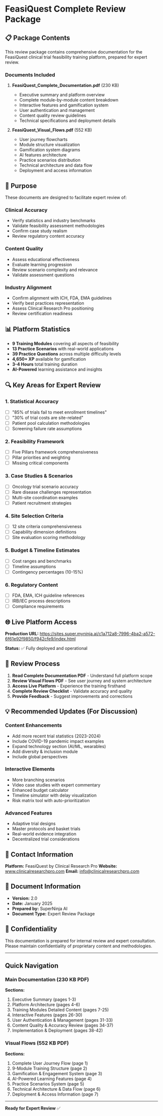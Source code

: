 # FeasiQuest Complete Review Package

## 📋 Package Contents

This review package contains comprehensive documentation for the FeasiQuest clinical trial feasibility training platform, prepared for expert review.

### Documents Included

1. **FeasiQuest_Complete_Documentation.pdf** (230 KB)
   - Executive summary and platform overview
   - Complete module-by-module content breakdown
   - Interactive features and gamification system
   - User authentication and management
   - Content quality review guidelines
   - Technical specifications and deployment details

2. **FeasiQuest_Visual_Flows.pdf** (552 KB)
   - User journey flowcharts
   - Module structure visualization
   - Gamification system diagrams
   - AI features architecture
   - Practice scenarios distribution
   - Technical architecture and data flow
   - Deployment and access information

## 🎯 Purpose

These documents are designed to facilitate expert review of:

### Clinical Accuracy
- Verify statistics and industry benchmarks
- Validate feasibility assessment methodologies
- Confirm case study realism
- Review regulatory content accuracy

### Content Quality
- Assess educational effectiveness
- Evaluate learning progression
- Review scenario complexity and relevance
- Validate assessment questions

### Industry Alignment
- Confirm alignment with ICH, FDA, EMA guidelines
- Verify best practices representation
- Assess Clinical Research Pro positioning
- Review certification readiness

## 📊 Platform Statistics

- **9 Training Modules** covering all aspects of feasibility
- **13 Practice Scenarios** with real-world applications
- **39 Practice Questions** across multiple difficulty levels
- **4,650+ XP** available for gamification
- **3-4 Hours** total training duration
- **AI-Powered** learning assistance and insights

## 🔍 Key Areas for Expert Review

### 1. Statistical Accuracy
- [ ] "85% of trials fail to meet enrollment timelines"
- [ ] "30% of trial costs are site-related"
- [ ] Patient pool calculation methodologies
- [ ] Screening failure rate assumptions

### 2. Feasibility Framework
- [ ] Five Pillars framework comprehensiveness
- [ ] Pillar priorities and weighting
- [ ] Missing critical components

### 3. Case Studies & Scenarios
- [ ] Oncology trial scenario accuracy
- [ ] Rare disease challenges representation
- [ ] Multi-site coordination examples
- [ ] Patient recruitment strategies

### 4. Site Selection Criteria
- [ ] 12 site criteria comprehensiveness
- [ ] Capability dimension definitions
- [ ] Site evaluation scoring methodology

### 5. Budget & Timeline Estimates
- [ ] Cost ranges and benchmarks
- [ ] Timeline assumptions
- [ ] Contingency percentages (10-15%)

### 6. Regulatory Content
- [ ] FDA, EMA, ICH guideline references
- [ ] IRB/IEC process descriptions
- [ ] Compliance requirements

## 🌐 Live Platform Access

**Production URL:** https://sites.super.myninja.ai/c1a712a8-7996-4ba2-a572-6f61e92f9850/f942cfe9/index.html

**Status:** ✅ Fully deployed and operational

## 📝 Review Process

1. **Read Complete Documentation PDF** - Understand full platform scope
2. **Review Visual Flows PDF** - See user journey and system architecture
3. **Access Live Platform** - Experience the training firsthand
4. **Complete Review Checklist** - Validate accuracy and quality
5. **Provide Feedback** - Suggest improvements and corrections

## 💡 Recommended Updates (For Discussion)

### Content Enhancements
- Add more recent trial statistics (2023-2024)
- Include COVID-19 pandemic impact examples
- Expand technology section (AI/ML, wearables)
- Add diversity & inclusion module
- Include global perspectives

### Interactive Elements
- More branching scenarios
- Video case studies with expert commentary
- Enhanced budget calculator
- Timeline simulator with delay visualization
- Risk matrix tool with auto-prioritization

### Advanced Features
- Adaptive trial designs
- Master protocols and basket trials
- Real-world evidence integration
- Decentralized trial considerations

## 📧 Contact Information

**Platform:** FeasiQuest by Clinical Research Pro
**Website:** www.clinicalresearchpro.com
**Email:** info@clinicalresearchpro.com

## 📅 Document Information

- **Version:** 2.0
- **Date:** January 2025
- **Prepared by:** SuperNinja AI
- **Document Type:** Expert Review Package

## 🔐 Confidentiality

This documentation is prepared for internal review and expert consultation. Please maintain confidentiality of proprietary content and methodologies.

---

## Quick Navigation

### Main Documentation (230 KB PDF)
**Sections:**
1. Executive Summary (pages 1-3)
2. Platform Architecture (pages 4-6)
3. Training Modules Detailed Content (pages 7-25)
4. Interactive Features (pages 26-30)
5. User Authentication & Management (pages 31-33)
6. Content Quality & Accuracy Review (pages 34-37)
7. Implementation & Deployment (pages 38-42)

### Visual Flows (552 KB PDF)
**Sections:**
1. Complete User Journey Flow (page 1)
2. 9-Module Training Structure (page 2)
3. Gamification & Engagement System (page 3)
4. AI-Powered Learning Features (page 4)
5. Practice Scenarios System (page 5)
6. Technical Architecture & Data Flow (page 6)
7. Deployment & Access Information (page 7)

---

**Ready for Expert Review** ✅